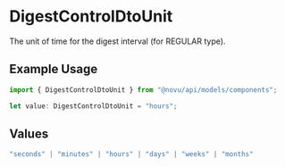 # DigestControlDtoUnit

The unit of time for the digest interval (for REGULAR type).

## Example Usage

```typescript
import { DigestControlDtoUnit } from "@novu/api/models/components";

let value: DigestControlDtoUnit = "hours";
```

## Values

```typescript
"seconds" | "minutes" | "hours" | "days" | "weeks" | "months"
```